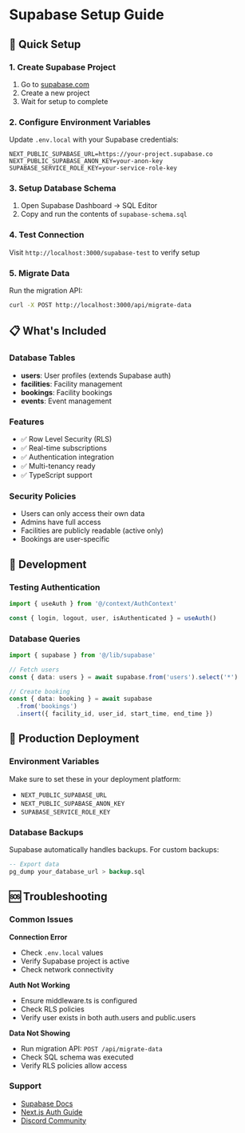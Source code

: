 # Supabase Setup Guide

## 🚀 Quick Setup

### 1. Create Supabase Project
1. Go to [supabase.com](https://supabase.com)
2. Create a new project
3. Wait for setup to complete

### 2. Configure Environment Variables
Update `.env.local` with your Supabase credentials:

```env
NEXT_PUBLIC_SUPABASE_URL=https://your-project.supabase.co
NEXT_PUBLIC_SUPABASE_ANON_KEY=your-anon-key
SUPABASE_SERVICE_ROLE_KEY=your-service-role-key
```

### 3. Setup Database Schema
1. Open Supabase Dashboard → SQL Editor
2. Copy and run the contents of `supabase-schema.sql`

### 4. Test Connection
Visit `http://localhost:3000/supabase-test` to verify setup

### 5. Migrate Data
Run the migration API:
```bash
curl -X POST http://localhost:3000/api/migrate-data
```

## 📋 What's Included

### Database Tables
- **users**: User profiles (extends Supabase auth)
- **facilities**: Facility management
- **bookings**: Facility bookings
- **events**: Event management

### Features
- ✅ Row Level Security (RLS)
- ✅ Real-time subscriptions
- ✅ Authentication integration
- ✅ Multi-tenancy ready
- ✅ TypeScript support

### Security Policies
- Users can only access their own data
- Admins have full access
- Facilities are publicly readable (active only)
- Bookings are user-specific

## 🔧 Development

### Testing Authentication
```typescript
import { useAuth } from '@/context/AuthContext'

const { login, logout, user, isAuthenticated } = useAuth()
```

### Database Queries
```typescript
import { supabase } from '@/lib/supabase'

// Fetch users
const { data: users } = await supabase.from('users').select('*')

// Create booking
const { data: booking } = await supabase
  .from('bookings')
  .insert({ facility_id, user_id, start_time, end_time })
```

## 🚀 Production Deployment

### Environment Variables
Make sure to set these in your deployment platform:
- `NEXT_PUBLIC_SUPABASE_URL`
- `NEXT_PUBLIC_SUPABASE_ANON_KEY`
- `SUPABASE_SERVICE_ROLE_KEY`

### Database Backups
Supabase automatically handles backups. For custom backups:
```sql
-- Export data
pg_dump your_database_url > backup.sql
```

## 🆘 Troubleshooting

### Common Issues

**Connection Error**
- Check `.env.local` values
- Verify Supabase project is active
- Check network connectivity

**Auth Not Working**
- Ensure middleware.ts is configured
- Check RLS policies
- Verify user exists in both auth.users and public.users

**Data Not Showing**
- Run migration API: `POST /api/migrate-data`
- Check SQL schema was executed
- Verify RLS policies allow access

### Support
- [Supabase Docs](https://supabase.com/docs)
- [Next.js Auth Guide](https://supabase.com/docs/guides/auth/auth-helpers/nextjs)
- [Discord Community](https://supabase.com/discord)